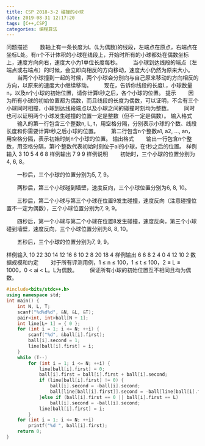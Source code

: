 ```yaml
---
title: CSP 2018-3-2 碰撞的小球
date: 2019-08-31 12:17:20
tags: [C++,CSP]
categories: 编程算法
---
```


问题描述
　　数轴上有一条长度为L（L为偶数)的线段，左端点在原点，右端点在坐标L处。有n个不计体积的小球在线段上，开始时所有的小球都处在偶数坐标上，速度方向向右，速度大小为1单位长度每秒。
　　当小球到达线段的端点（左端点或右端点）的时候，会立即向相反的方向移动，速度大小仍然为原来大小。
　　当两个小球撞到一起的时候，两个小球会分别向与自己原来移动的方向相反的方向，以原来的速度大小继续移动。
　　现在，告诉你线段的长度L，小球数量n，以及n个小球的初始位置，请你计算t秒之后，各个小球的位置。
提示
　　因为所有小球的初始位置都为偶数，而且线段的长度为偶数，可以证明，不会有三个小球同时相撞，小球到达线段端点以及小球之间的碰撞时刻均为整数。
　　同时也可以证明两个小球发生碰撞的位置一定是整数（但不一定是偶数）。
输入格式
　　输入的第一行包含三个整数n, L, t，用空格分隔，分别表示小球的个数、线段长度和你需要计算t秒之后小球的位置。
　　第二行包含n个整数a1, a2, …, an，用空格分隔，表示初始时刻n个小球的位置。
输出格式
　　输出一行包含n个整数，用空格分隔，第i个整数代表初始时刻位于ai的小球，在t秒之后的位置。
样例输入
3 10 5
4 6 8
样例输出
7 9 9
样例说明
　　初始时，三个小球的位置分别为4, 6, 8。

　　一秒后，三个小球的位置分别为5, 7, 9。

　　两秒后，第三个小球碰到墙壁，速度反向，三个小球位置分别为6, 8, 10。

　　三秒后，第二个小球与第三个小球在位置9发生碰撞，速度反向（注意碰撞位置不一定为偶数），三个小球位置分别为7, 9, 9。

　　四秒后，第一个小球与第二个小球在位置8发生碰撞，速度反向，第三个小球碰到墙壁，速度反向，三个小球位置分别为8, 8, 10。

　　五秒后，三个小球的位置分别为7, 9, 9。

样例输入
10 22 30
14 12 16 6 10 2 8 20 18 4
样例输出
6 6 8 2 4 0 4 12 10 2
数据规模和约定
　　对于所有评测用例，1 ≤ n ≤ 100，1 ≤ t ≤ 100，2 ≤ L ≤ 1000，0 < ai < L。L为偶数。
　　保证所有小球的初始位置互不相同且均为偶数。

<!--more-->


```c++
#include<bits/stdc++.h>
using namespace std;
int main() {
	int N, L, T;
	scanf("%d%d%d", &N, &L, &T);
	pair<int, int>ball[N + 1];
	int line[L+ 1] = { 0 };
	for (int i = 1; i <= N; ++i) {
		scanf("%d", &ball[i].first);
		ball[i].second = 1;
		line[ball[i].first] = i;
	}
	while (T--)
		for (int i = 1; i <= N; ++i) {
			line[ball[i].first] = 0;
			ball[i].first = ball[i].first + ball[i].second;
			if (line[ball[i].first] != 0) {
				ball[i].second = -ball[i].second;
				ball[line[ball[i].first]].second = -ball[line[ball[i].first]].second;
			}else if (ball[i].first == 0 || ball[i].first == L)
				ball[i].second = -ball[i].second;
			line[ball[i].first] = i;
		}
	for (int i = 1; i <= N; ++i)
		printf("%d ", ball[i].first);
	return 0;
}

```

